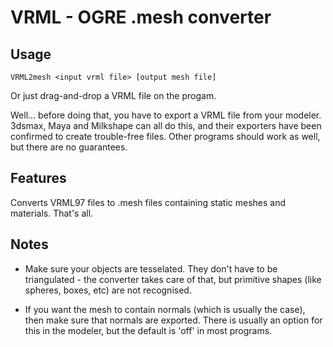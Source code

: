 
# VRML - OGRE .mesh converter

## Usage
```
VRML2mesh <input vrml file> [output mesh file]
```
Or just drag-and-drop a VRML file on the progam.

Well... before doing that, you have to export a VRML file from your modeler.
3dsmax, Maya and Milkshape can all do this, and their exporters have been confirmed to create trouble-free files.
Other programs should work as well, but there are no guarantees.

## Features
Converts VRML97 files to .mesh files containing static meshes and materials.
That's all.

## Notes
 - Make sure your objects are tesselated. 
   They don't have to be triangulated - the converter takes care of that, 
   but primitive shapes (like spheres, boxes, etc) are not recognised.

 - If you want the mesh to contain normals (which is usually the case), 
   then make sure that normals are exported. 
   There is usually an option for this in the modeler, 
   but the default is 'off' in most programs.
